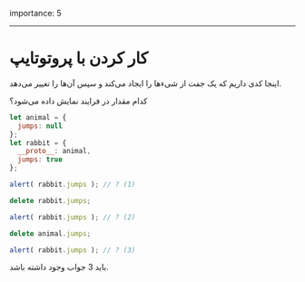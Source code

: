importance: 5

---

# کار کردن با پروتوتایپ

اینجا کدی داریم که یک جفت از شیءها را ایجاد می‌کند و سپس آن‌ها را تغییر می‌دهد.

کدام مقدار در فرایند نمایش داده می‌شود؟

```js
let animal = {
  jumps: null
};
let rabbit = {
  __proto__: animal,
  jumps: true
};

alert( rabbit.jumps ); // ? (1)

delete rabbit.jumps;

alert( rabbit.jumps ); // ? (2)

delete animal.jumps;

alert( rabbit.jumps ); // ? (3)
```

باید 3 جواب وجود داشته باشد.
